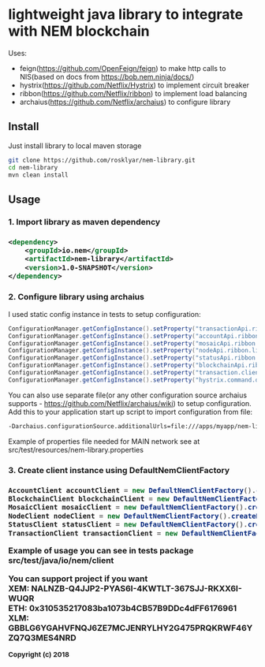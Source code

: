 # lightweight java library to integrate with NEM blockchain

Uses:
- feign(https://github.com/OpenFeign/feign) to make http calls to NIS(based on docs from https://bob.nem.ninja/docs/)
- hystrix(https://github.com/Netflix/Hystrix) to implement circuit breaker
- ribbon(https://github.com/Netflix/ribbon) to implement load balancing
- archaius(https://github.com/Netflix/archaius) to configure library

<h2>Install</h2>
Just install library to local maven storage

```bash
git clone https://github.com/rosklyar/nem-library.git
cd nem-library
mvn clean install
```

<h2>Usage</h2>
<h3>1. Import library as maven dependency<h3>

```xml
<dependency>
    <groupId>io.nem</groupId>
    <artifactId>nem-library</artifactId>
    <version>1.0-SNAPSHOT</version>
</dependency>
```

<h3>2. Configure library using archaius</h3>
I used static config instance in tests to setup configuration:

```java
ConfigurationManager.getConfigInstance().setProperty("transactionApi.ribbon.listOfServers", "153.122.112.137:7890");
ConfigurationManager.getConfigInstance().setProperty("accountApi.ribbon.listOfServers", "153.122.112.137:7890");
ConfigurationManager.getConfigInstance().setProperty("mosaicApi.ribbon.listOfServers", "153.122.112.137:7890");
ConfigurationManager.getConfigInstance().setProperty("nodeApi.ribbon.listOfServers", "153.122.112.137:7890");
ConfigurationManager.getConfigInstance().setProperty("statusApi.ribbon.listOfServers", "153.122.112.137:7890");
ConfigurationManager.getConfigInstance().setProperty("blockchainApi.ribbon.listOfServers", "153.122.112.137:7890");
ConfigurationManager.getConfigInstance().setProperty("transaction.client.network", "TEST");
ConfigurationManager.getConfigInstance().setProperty("hystrix.command.default.execution.isolation.thread.timeoutInMilliseconds", 20000);
```
You can also use separate file(or any other configuration source archaius supports - https://github.com/Netflix/archaius/wiki) to setup configuration. Add this to your application start up script to import configuration from file:

```bash
-Darchaius.configurationSource.additionalUrls=file:///apps/myapp/nem-library.properties
```
Example of properties file needed for MAIN network see at src/test/resources/nem-library.properties

<h3>3. Create client instance using DefaultNemClientFactory<h3>

```java
AccountClient accountClient = new DefaultNemClientFactory().createAccountClient();
BlockchainClient blockchainClient = new DefaultNemClientFactory().createBlockchainClient();
MosaicClient mosaicClient = new DefaultNemClientFactory().createMosaicClient();
NodeClient nodeClient = new DefaultNemClientFactory().createNodeClient();
StatusClient statusClient = new DefaultNemClientFactory().createStatusClient();
TransactionClient transactionClient = new DefaultNemClientFactory().createTransactionClient();
```

Example of usage you can see in tests package src/test/java/io/nem/client

You can support project if you want <br/>
XEM: NALNZB-Q4JJP2-PYAS6I-4KWTLT-367SJJ-RKXX6I-WUQR <br/>
ETH: 0x310535217083ba1073b4CB57B9DDc4dFF6176961 <br/>
XLM: GBBLG6YGAHVFNQJ6ZE7MCJENRYLHY2G475PRQKRWF46YZQ7Q3MES4NRD

<sub>Copyright (c) 2018</sub>
